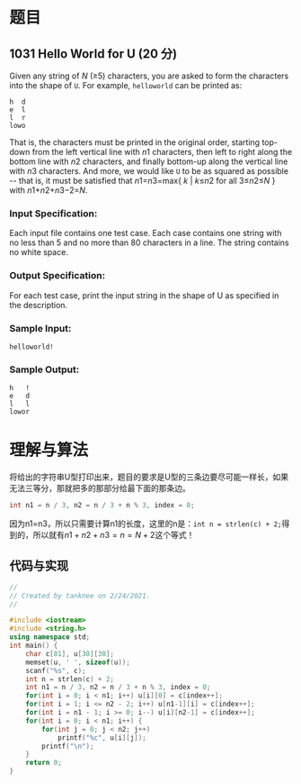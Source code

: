 # 题目

## 1031 Hello World for U (20 分)

Given any string of *N* (≥5) characters, you are asked to form the characters into the shape of `U`. For example, `helloworld` can be printed as:

```
h  d
e  l
l  r
lowo
```

That is, the characters must be printed in the original order, starting top-down from the left vertical line with *n*1 characters, then left to right along the bottom line with *n*2 characters, and finally bottom-up along the vertical line with *n*3 characters. And more, we would like `U` to be as squared as possible -- that is, it must be satisfied that *n*1=*n*3=max{ *k* | *k*≤*n*2 for all 3≤*n*2≤*N* } with *n*1+*n*2+*n*3−2=*N*.

### Input Specification:

Each input file contains one test case. Each case contains one string with no less than 5 and no more than 80 characters in a line. The string contains no white space.

### Output Specification:

For each test case, print the input string in the shape of U as specified in the description.

### Sample Input:

```in
helloworld!
```

### Sample Output:

```out
h   !
e   d
l   l
lowor
```

# 理解与算法

将给出的字符串U型打印出来，题目的要求是U型的三条边要尽可能一样长，如果无法三等分，那就把多的那部分给最下面的那条边。

```cpp
int n1 = n / 3, n2 = n / 3 + n % 3, index = 0;
```

因为n1=n3，所以只需要计算n1的长度，这里的n是：`int n = strlen(c) + 2;`得到的，所以就有$n1+n2+n3=n=N+2$这个等式！

## 代码与实现

```cpp
//
// Created by tanknee on 2/24/2021.
//

#include <iostream>
#include <string.h>
using namespace std;
int main() {
    char c[81], u[30][30];
    memset(u, ' ', sizeof(u));
    scanf("%s", c);
    int n = strlen(c) + 2;
    int n1 = n / 3, n2 = n / 3 + n % 3, index = 0;
    for(int i = 0; i < n1; i++) u[i][0] = c[index++];
    for(int i = 1; i <= n2 - 2; i++) u[n1-1][i] = c[index++];
    for(int i = n1 - 1; i >= 0; i--) u[i][n2-1] = c[index++];
    for(int i = 0; i < n1; i++) {
        for(int j = 0; j < n2; j++)
            printf("%c", u[i][j]);
        printf("\n");
    }
    return 0;
}
```

